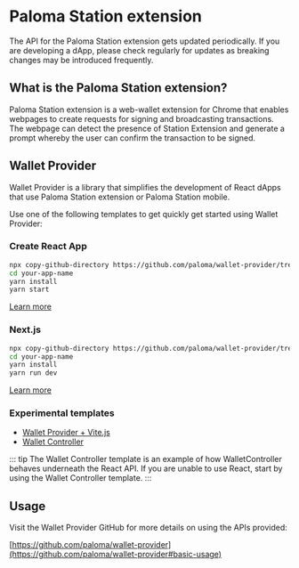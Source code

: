 # Paloma Station extension

The API for the Paloma Station extension gets updated periodically. If you are developing a dApp, please check regularly for updates as breaking changes may be introduced frequently.

## What is the Paloma Station extension?

Paloma Station extension is a web-wallet extension for Chrome that enables webpages to create requests for signing and broadcasting transactions. The webpage can detect the presence of Station Extension and generate a prompt whereby the user can confirm the transaction to be signed.

## Wallet Provider

Wallet Provider is a library that simplifies the development of React dApps that use Paloma Station extension or Paloma Station mobile.

Use one of the following templates to get quickly get started using Wallet Provider:

### Create React App

```sh
npx copy-github-directory https://github.com/paloma/wallet-provider/tree/main/templates/create-react-app your-app-name
cd your-app-name
yarn install
yarn start
```

[Learn more](https://github.com/paloma/wallet-provider/tree/main/templates/create-react-app)

### Next.js

```sh
npx copy-github-directory https://github.com/paloma/wallet-provider/tree/main/templates/next your-app-name
cd your-app-name
yarn install
yarn run dev
```

[Learn more](https://github.com/paloma/wallet-provider/tree/main/templates/next)

### Experimental templates

- [Wallet Provider + Vite.js](https://github.com/paloma/wallet-provider/tree/main/templates/vite)
- [Wallet Controller](https://github.com/paloma/wallet-provider/tree/main/templates/wallet-controller)

::: tip
The Wallet Controller template is an example of how WalletController behaves underneath the React API. If you are unable to use React, start by using the Wallet Controller template.
:::

## Usage

Visit the Wallet Provider GitHub for more details on using the APIs provided:

[https://github.com/paloma/wallet-provider](https://github.com/paloma/wallet-provider#basic-usage)
